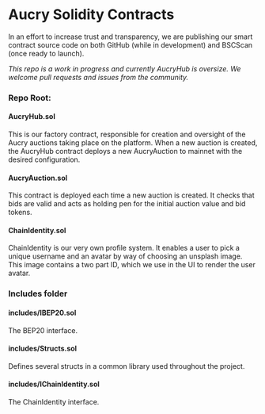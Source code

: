 # Aucry Solidity Contracts

In an effort to increase trust and transparency, we are publishing our smart contract source code on both GitHub (while in development) and BSCScan (once ready to launch). 

*This repo is a work in progress and currently AucryHub is oversize.
We welcome pull requests and issues from the community.*

### Repo Root:

#### AucryHub.sol
This is our factory contract, responsible for creation and oversight of the Aucry auctions taking place on the platform.
When a new auction is created, the AucryHub contract deploys a new AucryAuction to mainnet with the desired configuration.

#### AucryAuction.sol 
This contract is deployed each time a new auction is created. It checks that bids are valid and acts as holding pen for the initial auction value and bid tokens.

#### ChainIdentity.sol
ChainIdentity is our very own profile system. It enables a user to pick a unique username and an avatar by way of choosing an unsplash image. This image contains a two part ID, which we use in the UI to render the user avatar.

### Includes folder

#### includes/IBEP20.sol
The BEP20 interface.

#### includes/Structs.sol
Defines several structs in a common library used throughout the project.

#### includes/IChainIdentity.sol
The ChainIdentity interface.

